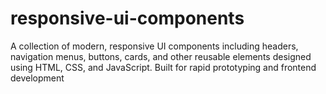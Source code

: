 # responsive-ui-components
A collection of modern, responsive UI components including headers, navigation menus, buttons, cards, and other reusable elements designed using HTML, CSS, and JavaScript. Built for rapid prototyping and frontend development
